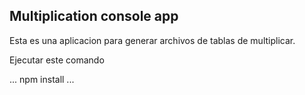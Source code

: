 ## Multiplication console app

Esta es una aplicacion para generar archivos de tablas de multiplicar.

Ejecutar este comando

...
npm install
...